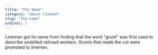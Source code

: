 ```yaml
---
title: "The Name"
category: "about-lineman"
slug: "the-name"
ordinal: 1
---
```


Lineman got its name from finding that the word "grunt" was first used to
describe unskilled railroad workers. Grunts that made the cut were promoted to
linemen.

